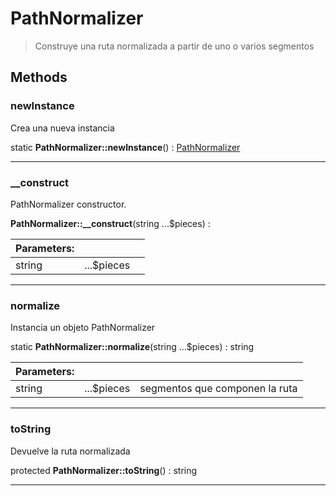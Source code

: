
                                                                                                                                            
    
# PathNormalizer


> Construye una ruta normalizada a partir de uno o varios segmentos
>
> 








## Methods

### newInstance
Crea una nueva instancia


static **PathNormalizer::newInstance**() : [PathNormalizer](../../../PathNormalizer.md)



---


### __construct
PathNormalizer constructor.


**PathNormalizer::__construct**(string ...$pieces) : 


|Parameters: | | |
| --- | --- | --- |
|string |...$pieces |  |

---


### normalize
Instancia un objeto PathNormalizer


static **PathNormalizer::normalize**(string ...$pieces) : string


|Parameters: | | |
| --- | --- | --- |
|string |...$pieces | segmentos que componen la ruta |

---


### toString
Devuelve la ruta normalizada


protected **PathNormalizer::toString**() : string



---


                                                                                                                                                                                                                                                                                                                                                                                                            
    
                                                                                                                                                                                                                                                                             
                